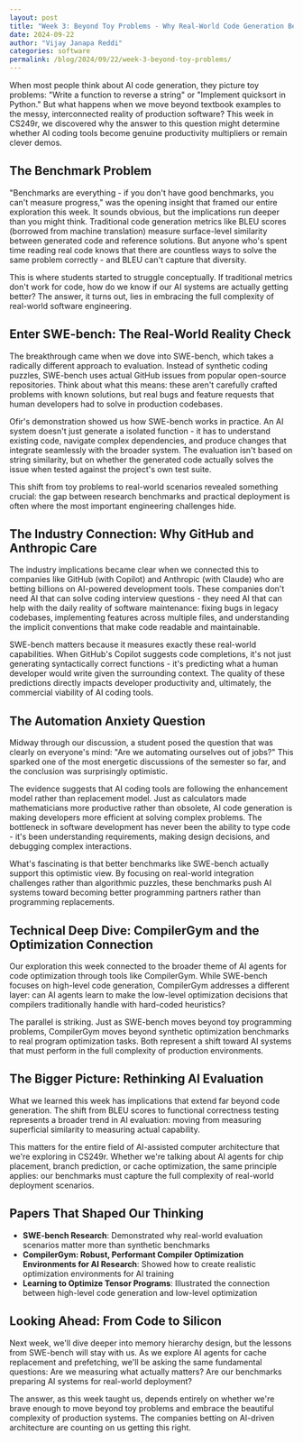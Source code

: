 ```yaml
---
layout: post
title: "Week 3: Beyond Toy Problems - Why Real-World Code Generation Benchmarks Matter"
date: 2024-09-22
author: "Vijay Janapa Reddi"
categories: software
permalink: /blog/2024/09/22/week-3-beyond-toy-problems/
---
```


When most people think about AI code generation, they picture toy problems: "Write a function to reverse a string" or "Implement quicksort in Python." But what happens when we move beyond textbook examples to the messy, interconnected reality of production software? This week in CS249r, we discovered why the answer to this question might determine whether AI coding tools become genuine productivity multipliers or remain clever demos.

## The Benchmark Problem

"Benchmarks are everything - if you don't have good benchmarks, you can't measure progress," was the opening insight that framed our entire exploration this week. It sounds obvious, but the implications run deeper than you might think. Traditional code generation metrics like BLEU scores (borrowed from machine translation) measure surface-level similarity between generated code and reference solutions. But anyone who's spent time reading real code knows that there are countless ways to solve the same problem correctly - and BLEU can't capture that diversity.

This is where students started to struggle conceptually. If traditional metrics don't work for code, how do we know if our AI systems are actually getting better? The answer, it turns out, lies in embracing the full complexity of real-world software engineering.

## Enter SWE-bench: The Real-World Reality Check

The breakthrough came when we dove into SWE-bench, which takes a radically different approach to evaluation. Instead of synthetic coding puzzles, SWE-bench uses actual GitHub issues from popular open-source repositories. Think about what this means: these aren't carefully crafted problems with known solutions, but real bugs and feature requests that human developers had to solve in production codebases.

Ofir's demonstration showed us how SWE-bench works in practice. An AI system doesn't just generate a isolated function - it has to understand existing code, navigate complex dependencies, and produce changes that integrate seamlessly with the broader system. The evaluation isn't based on string similarity, but on whether the generated code actually solves the issue when tested against the project's own test suite.

This shift from toy problems to real-world scenarios revealed something crucial: the gap between research benchmarks and practical deployment is often where the most important engineering challenges hide.

## The Industry Connection: Why GitHub and Anthropic Care

The industry implications became clear when we connected this to companies like GitHub (with Copilot) and Anthropic (with Claude) who are betting billions on AI-powered development tools. These companies don't need AI that can solve coding interview questions - they need AI that can help with the daily reality of software maintenance: fixing bugs in legacy codebases, implementing features across multiple files, and understanding the implicit conventions that make code readable and maintainable.

SWE-bench matters because it measures exactly these real-world capabilities. When GitHub's Copilot suggests code completions, it's not just generating syntactically correct functions - it's predicting what a human developer would write given the surrounding context. The quality of these predictions directly impacts developer productivity and, ultimately, the commercial viability of AI coding tools.

## The Automation Anxiety Question

Midway through our discussion, a student posed the question that was clearly on everyone's mind: "Are we automating ourselves out of jobs?" This sparked one of the most energetic discussions of the semester so far, and the conclusion was surprisingly optimistic.

The evidence suggests that AI coding tools are following the enhancement model rather than replacement model. Just as calculators made mathematicians more productive rather than obsolete, AI code generation is making developers more efficient at solving complex problems. The bottleneck in software development has never been the ability to type code - it's been understanding requirements, making design decisions, and debugging complex interactions.

What's fascinating is that better benchmarks like SWE-bench actually support this optimistic view. By focusing on real-world integration challenges rather than algorithmic puzzles, these benchmarks push AI systems toward becoming better programming partners rather than programming replacements.

## Technical Deep Dive: CompilerGym and the Optimization Connection

Our exploration this week connected to the broader theme of AI agents for code optimization through tools like CompilerGym. While SWE-bench focuses on high-level code generation, CompilerGym addresses a different layer: can AI agents learn to make the low-level optimization decisions that compilers traditionally handle with hard-coded heuristics?

The parallel is striking. Just as SWE-bench moves beyond toy programming problems, CompilerGym moves beyond synthetic optimization benchmarks to real program optimization tasks. Both represent a shift toward AI systems that must perform in the full complexity of production environments.

## The Bigger Picture: Rethinking AI Evaluation

What we learned this week has implications that extend far beyond code generation. The shift from BLEU scores to functional correctness testing represents a broader trend in AI evaluation: moving from measuring superficial similarity to measuring actual capability.

This matters for the entire field of AI-assisted computer architecture that we're exploring in CS249r. Whether we're talking about AI agents for chip placement, branch prediction, or cache optimization, the same principle applies: our benchmarks must capture the full complexity of real-world deployment scenarios.

## Papers That Shaped Our Thinking

- **SWE-bench Research**: Demonstrated why real-world evaluation scenarios matter more than synthetic benchmarks
- **CompilerGym: Robust, Performant Compiler Optimization Environments for AI Research**: Showed how to create realistic optimization environments for AI training
- **Learning to Optimize Tensor Programs**: Illustrated the connection between high-level code generation and low-level optimization

## Looking Ahead: From Code to Silicon

Next week, we'll dive deeper into memory hierarchy design, but the lessons from SWE-bench will stay with us. As we explore AI agents for cache replacement and prefetching, we'll be asking the same fundamental questions: Are we measuring what actually matters? Are our benchmarks preparing AI systems for real-world deployment?

The answer, as this week taught us, depends entirely on whether we're brave enough to move beyond toy problems and embrace the beautiful complexity of production systems. The companies betting on AI-driven architecture are counting on us getting this right.